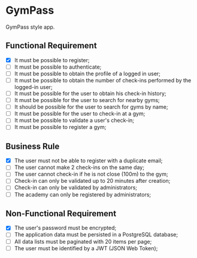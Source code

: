 # GymPass

GymPass style app.

## Functional Requirement

- [x] It must be possible to register;
- [ ] It must be possible to authenticate;
- [ ] It must be possible to obtain the profile of a logged in user;
- [ ] It must be possible to obtain the number of check-ins performed by the logged-in user;
- [ ] It must be possible for the user to obtain his check-in history;
- [ ] It must be possible for the user to search for nearby gyms;
- [ ] It should be possible for the user to search for gyms by name;
- [ ] It must be possible for the user to check-in at a gym;
- [ ] It must be possible to validate a user's check-in;
- [ ] It must be possible to register a gym;

## Business Rule

- [x] The user must not be able to register with a duplicate email;
- [ ] The user cannot make 2 check-ins on the same day;
- [ ] The user cannot check-in if he is not close (100m) to the gym;
- [ ] Check-in can only be validated up to 20 minutes after creation;
- [ ] Check-in can only be validated by administrators;
- [ ] The academy can only be registered by administrators;

## Non-Functional Requirement

- [x] The user's password must be encrypted;
- [ ] The application data must be persisted in a PostgreSQL database;
- [ ] All data lists must be paginated with 20 items per page;
- [ ] The user must be identified by a JWT (JSON Web Token);
